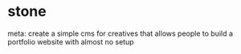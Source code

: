 # stone

meta: create a simple cms for creatives that allows people to build a 
portfolio website with almost no setup
